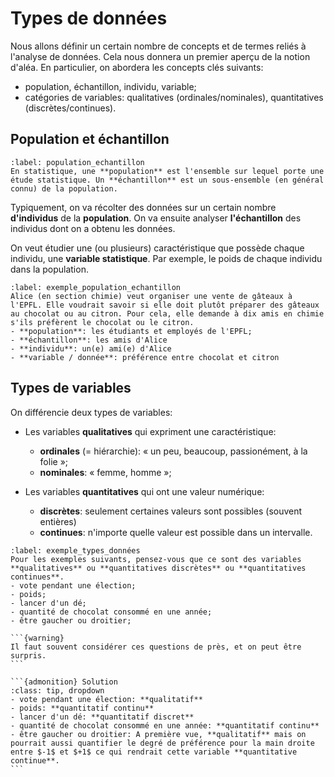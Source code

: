 # Types de données

Nous allons définir un certain nombre de concepts et de termes reliés à l'analyse de données. Cela nous donnera un premier aperçu de la notion d'aléa. En particulier, on abordera les concepts clés suivants:
- population, échantillon, individu, variable;
- catégories de variables: qualitatives (ordinales/nominales), quantitatives (discrètes/continues).
    
## Population et échantillon

````{prf:definition}
:label: population_echantillon
En statistique, une **population** est l'ensemble sur lequel porte une étude statistique. Un **échantillon** est un sous-ensemble (en général connu) de la population.
````  

Typiquement, on va récolter des données sur un certain nombre **d'individus** de la **population**. On va ensuite analyser **l'échantillon** des individus dont on a obtenu les données.  

On veut étudier une (ou plusieurs) caractéristique que possède chaque individu, une **variable statistique**. Par exemple, le poids de chaque individu dans la population.

````{prf:example}
:label: exemple_population_echantillon
Alice (en section chimie) veut organiser une vente de gâteaux à l'EPFL. Elle voudrait savoir si elle doit plutôt préparer des gâteaux au chocolat ou au citron. Pour cela, elle demande à dix amis en chimie s'ils préfèrent le chocolat ou le citron.
- **population**: les étudiants et employés de l'EPFL;
- **échantillon**: les amis d'Alice
- **individu**: un(e) ami(e) d'Alice
- **variable / donnée**: préférence entre chocolat et citron
````

## Types de variables

On différencie deux types de variables:
- Les variables **qualitatives** qui expriment une caractéristique:
    * **ordinales** (= hiérarchie): « un peu, beaucoup, passionément, à la folie »;
    * **nominales**: « femme, homme »;  
   
- Les variables **quantitatives** qui ont une valeur numérique:
    * **discrètes**: seulement certaines valeurs sont possibles (souvent entières)
    * **continues**: n'importe quelle valeur est possible dans un intervalle.

````{prf:example}
:label: exemple_types_données
Pour les exemples suivants, pensez-vous que ce sont des variables **qualitatives** ou **quantitatives discrètes** ou **quantitatives continues**.  
- vote pendant une élection;
- poids;
- lancer d'un dé;
- quantité de chocolat consommé en une année;
- être gaucher ou droitier;

```{warning}
Il faut souvent considérer ces questions de près, et on peut être surpris.
```

```{admonition} Solution
:class: tip, dropdown
- vote pendant une élection: **qualitatif**
- poids: **quantitatif continu**
- lancer d'un dé: **quantitatif discret**
- quantité de chocolat consommé en une année: **quantitatif continu**
- être gaucher ou droitier: A première vue, **qualitatif** mais on pourrait aussi quantifier le degré de préférence pour la main droite entre $-1$ et $+1$ ce qui rendrait cette variable **quantitative continue**.
```
````
